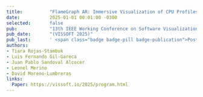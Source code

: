 ```yaml
---
title:          "FlameGraph AR: Immersive Visualization of CPU Profiles in Augmented Reality"
date:           2025-01-01 00:01:00 -0300
selected:       false
pub:            "13th IEEE Working Conference on Software Visualization"
pub_date:       "(VISSOFT 2025)"
pub_last:       ' <span class="badge badge-pill badge-publication">Poster</span>'
authors:
- Tiara Rojas-Stambuk
- Luis Fernando Gil-Gareca
- Juan Pablo Sandoval Alcocer
- Leonel Merino
- David Moreno-Lumbreras
links:
  Paper: https://vissoft.io/2025/program.html
---
```

